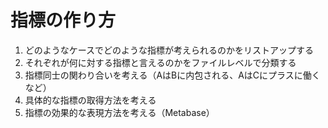 # 指標の作り方

1. どのようなケースでどのような指標が考えられるのかをリストアップする
2. それぞれが何に対する指標と言えるのかをファイルレベルで分類する
3. 指標同士の関わり合いを考える（AはBに内包される、AはCにプラスに働くなど）
4. 具体的な指標の取得方法を考える
5. 指標の効果的な表現方法を考える（Metabase）